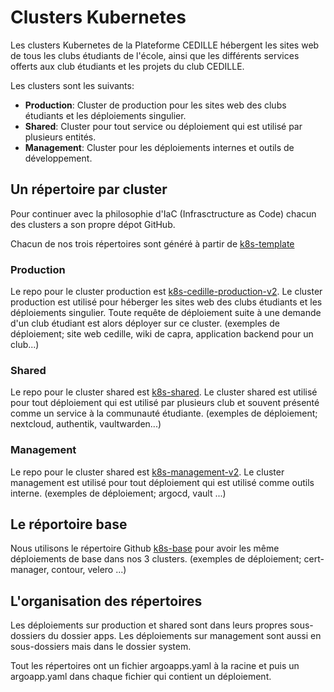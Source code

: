 # Clusters Kubernetes

Les clusters Kubernetes de la Plateforme CEDILLE hébergent les sites web de tous les
clubs étudiants de l'école, ainsi que les différents services offerts aux club étudiants et les projets du club CEDILLE.

Les clusters sont les suivants:

- **Production**: Cluster de production pour les sites web des clubs
  étudiants et les déploiements singulier.
- **Shared**: Cluster pour tout service ou déploiement qui est utilisé par plusieurs entités.
- **Management**: Cluster pour les déploiements internes et outils de développement.


## Un répertoire par cluster
Pour continuer avec la philosophie d'IaC (Infrasctructure as Code) chacun des clusters a son propre dépot GitHub.

Chacun de nos trois répertoires sont généré à partir de [k8s-template](https://github.com/ClubCedille/k8s-template)

### Production

Le repo pour le cluster production est [k8s-cedille-production-v2](https://github.com/ClubCedille/k8s-cedille-production-v2). Le cluster production est utilisé pour héberger les sites web des clubs étudiants et les déploiements singulier. Toute requête de déploiement suite à une demande d'un club étudiant est alors déployer sur ce cluster. (exemples de déploiement; site web cedille, wiki de capra, application backend pour un club...)

### Shared

Le repo pour le cluster shared est [k8s-shared](https://github.com/ClubCedille/k8s-shared). Le cluster shared est utilisé pour tout déploiement qui est utilisé par plusieurs club et souvent présenté comme un service à la communauté étudiante. (exemples de déploiement; nextcloud, authentik, vaultwarden...)

### Management

Le repo pour le cluster shared est [k8s-management-v2](https://github.com/ClubCedille/k8s-management-v2). Le cluster management est utilisé pour tout déploiement qui est utilisé comme outils interne. (exemples de déploiement; argocd, vault ...)

## Le réportoire base

Nous utilisons le répertoire Github [k8s-base](https://github.com/ClubCedille/k8s-base) pour avoir les même déploiements de base dans nos 3 clusters. (exemples de déploiement; cert-manager, contour, velero ...)

## L'organisation des répertoires

Les déploiements sur production et shared sont dans leurs propres sous-dossiers du dossier apps.
Les déploiements sur management sont aussi en sous-dossiers mais dans le dossier system.

Tout les répertoires ont un fichier argoapps.yaml à la racine et puis un argoapp.yaml dans chaque fichier qui contient un déploiement.
